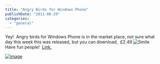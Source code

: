 ```yaml
---
title: "Angry Birds for Windows Phone"
publishDate: "2011-06-29"
categories: 
  - "general"
---
```


Yey!  Angry birds for Windows Phone is in the market place, not sure what day this week this was released, but you can download,  £2.49 ![Smile](http://ramblinggeek.co.uk/wp-content/uploads/2011/06/wlEmoticon-smile1.png)  Have fun people!  [Link.](http://redirect.zune.net/External/LaunchZuneProtocol.aspx?pathuri=navigate%3FphoneAppID%3De4571a02-0b87-e011-986b-78e7d1fa76f8)

[![image](http://ramblinggeek.co.uk/wp-content/uploads/2011/06/image_thumb.png "image")](http://ramblinggeek.co.uk/wp-content/uploads/2011/06/image.png)
